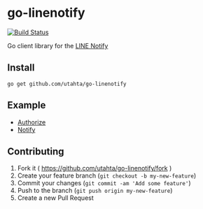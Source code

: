# go-linenotify

[![Build Status](https://travis-ci.org/utahta/go-linenotify.svg?branch=master)](https://travis-ci.org/utahta/go-linenotify)

Go client library for the [LINE Notify](https://notify-bot.line.me/doc/)

## Install

```
go get github.com/utahta/go-linenotify
```

## Example

- [Authorize](_example/auth/main.go)
- [Notify](_example/notify/main.go)

## Contributing

1. Fork it ( https://github.com/utahta/go-linenotify/fork )
2. Create your feature branch (`git checkout -b my-new-feature`)
3. Commit your changes (`git commit -am 'Add some feature'`)
4. Push to the branch (`git push origin my-new-feature`)
5. Create a new Pull Request
